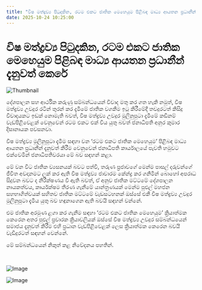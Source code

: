 ```yaml
---
title: "විෂ මත්ද්‍රව්‍ය පිටුදකින, රටම එකට ජාතික මෙහෙයුම පිළිබඳ මාධ්‍ය ආයතන ප්‍රධානීන් දැනුවත් කෙරේ"
date: 2025-10-24 10:25:00
---
```


# විෂ මත්ද්‍රව්‍ය පිටුදකින, රටම එකට ජාතික මෙහෙයුම පිළිබඳ මාධ්‍ය ආයතන ප්‍රධානීන් දැනුවත් කෙරේ

![Thumbnail](https://helakuru.sgp1.cdn.digitaloceanspaces.com/esana/images/lib/anura-pmd-jkm.jpg)

දේශපාලන සහ ආර්ථික කරුණු සම්බන්ධයෙන් විවාද මතු කර ගත හැකි නමුත්, විෂ මත්ද්‍රව්‍ය උවදුර රටින් තුරන් කර දැමීමේ ජාතික වගකීම ඉටු කිරීමේදී තවදුරටත් කිසිදු විවාදයකට ඉඩක් නොමැති බවත්, විෂ මත්ද්‍රව්‍ය උවදුර මුලිනුපුටා දැමීමේ කඩිනම් වැඩපිළිවෙළක් වෙනුවෙන් රටම එකට එක් විය යුතු බවත් ජනාධිපති අනුර කුමාර දිසානායක පවසනවා.

විෂ මත්ද්‍රව්‍ය මුලිනුපුටා දැමීම සඳහා වන ‘රටම එකට ජාතික මෙහෙයුම’ පිළිබඳ මාධ්‍ය ආයතන ප්‍රධානීන් දැනුවත් කිරීම වෙනුවෙන් ජනාධිපති කාර්යාලයේ පැවති හමුවට එක්වෙමින් ජනාධිපතිවරයා මේ බව සඳහන් කළා.

මේ වන විට ජාතික ව්‍යසනයක් බවට පත්වී, තරුණ ප්‍රජාවගේ මෙන්ම පාසල් දරුවන්ගේ ජීවිත අවදානමට ලක් කර ඇති විෂ මත්ද්‍රව්‍ය ජාවාරම කේන්ද්‍ර කර ගනිමින් බොහෝ අපරාධ සිදුවන බවට ද නිරීක්ෂණය වී ඇති බවත්, ඒ අනුව ජාතික මට්ටමේ දේශපාලන නායකත්වය, කාර්යක්ෂම තීරණ ගැනීමේ යාන්ත්‍රණයක් මෙන්ම පුළුල් මහජන සහභාගිත්වයක් සහිතව ජාතික මට්ටමේ වැඩසටහනක් ඔස්සේ එකී විෂ මත්ද්‍රව්‍ය උවදුර මුලිනුපුටා දැමිය යුතු බව හඳුනාගෙන ඇති බවයි සඳහන් වන්නේ.

එම ජාතික අරමුණ ළගා කර ගැනීම සඳහා ‘රටම එකට ජාතික මෙහෙයුම’ ක්‍රියාත්මක කෙරෙන අතර පුළුල් ප්‍රචාරක ක්‍රියාවලියක් ඔස්සේ විෂ මත්ද්‍රව්‍ය උවදුර සම්බන්ධයෙන් සමාජය දැනුවත් කිරීම එහි ප්‍රධාන වැඩපිළිවෙළක් ලෙස ක්‍රියාත්මක කෙරෙන බවයි වැඩිදුරටත් සඳහන් වෙන්නේ.

මේ සම්බන්ධයෙන් නිකුත් කළ නිවේදනය පහතින්.

 

![Image](https://helakuru.sgp1.cdn.digitaloceanspaces.com/esana/images/68fb0066c8350pdf_page_0.jpeg)

![Image](https://helakuru.sgp1.cdn.digitaloceanspaces.com/esana/images/68fb0066d33adpdf_page_1.jpeg)

